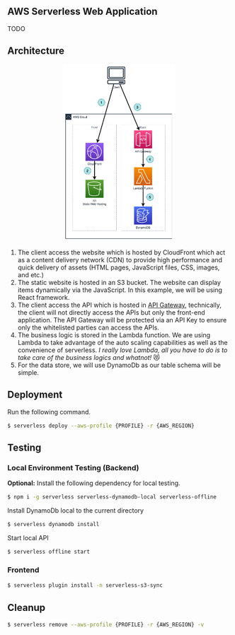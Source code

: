 ## AWS Serverless Web Application

TODO

## Architecture

<p align="center">
  <img width=50% src="diagram/diagram.drawio.png">
</p>

1. The client access the website which is hosted by CloudFront which act as a content delivery network (CDN) to provide high performance and quick delivery of assets (HTML pages, JavaScript files, CSS, images, and etc.)
2. The static website is hosted in an S3 bucket. The website can display items dynamically via the JavaScript. In this example, we will be using React framework.
3. The client access the API which is hosted in [API Gateway](https://aws.amazon.com/api-gateway/), technically, the client will not directly access the APIs but only the front-end application. The API Gateway will be protected via an API Key to ensure only the whitelisted parties can access the APIs.
4. The business logic is stored in the Lambda function. We are using Lambda to take advantage of the auto scaling capabilities as well as the convenience of serverless. _I really love Lambda, all you have to do is to take care of the business logics and whatnot!_ 😻
5. For the data store, we will use DynamoDb as our table schema will be simple.

## Deployment

Run the following command.

```sh
$ serverless deploy --aws-profile {PROFILE} -r {AWS_REGION}
```

## Testing

### Local Environment Testing (Backend)

**Optional:** Install the following dependency for local testing.

```sh
$ npm i -g serverless serverless-dynamodb-local serverless-offline
```

Install DynamoDb local to the current directory

```sh
$ serverless dynamodb install
```

Start local API

```sh
$ serverless offline start
```

### Frontend

```sh
$ serverless plugin install -n serverless-s3-sync
```

## Cleanup

```sh
$ serverless remove --aws-profile {PROFILE} -r {AWS_REGION} -v
```
